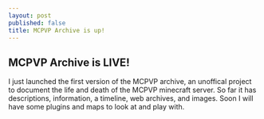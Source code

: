 ```yaml
---
layout: post
published: false
title: MCPVP Archive is up!
---
```

## MCPVP Archive is LIVE!

I just launched the first version of the MCPVP archive, an unoffical project to document the life and death of the MCPVP minecraft server. So far it has descriptions, information, a timeline, web archives, and images. Soon I will have some plugins and maps to look at and play with.
